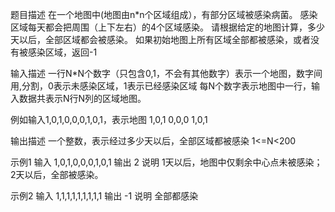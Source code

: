 题目描述
在一个地图中(地图由n*n个区域组成），有部分区域被感染病菌。 感染区域每天都会把周围（上下左右）的4个区域感染。
请根据给定的地图计算，多少天以后，全部区域都会被感染。 如果初始地图上所有区域全部都被感染，或者没有被感染区域，返回-1

输入描述
一行N*N个数字（只包含0,1，不会有其他数字）表示一个地图，数字间用,分割，0表示未感染区域，1表示已经感染区域
每N个数字表示地图中一行，输入数据共表示N行N列的区域地图。

例如输入1,0,1,0,0,0,1,0,1，表示地图
1,0,1
0,0,0
1,0,1

输出描述
一个整数，表示经过多少天以后，全部区域都被感染 1<=N<200

示例1
输入
1,0,1,0,0,0,1,0,1
输出
2
说明
1天以后，地图中仅剩余中心点未被感染；2天以后，全部被感染。

示例2
输入
1,1,1,1,1,1,1,1,1
输出
-1
说明
全部都感染